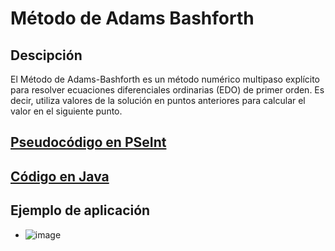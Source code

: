 # Método de Adams Bashforth

## Descipción
El Método de Adams-Bashforth es un método numérico multipaso explícito para resolver ecuaciones diferenciales ordinarias (EDO) de primer orden. Es decir, utiliza valores de la solución en puntos anteriores para calcular el valor en el siguiente punto. 

## [Pseudocódigo en PSeInt](./AdamsBashforth.psc)

## [Código en Java](./AdamsBashforth.java)

## Ejemplo de aplicación
- ![image](https://github.com/user-attachments/assets/bbd97809-111a-4d43-922d-53b0f329b81d)
